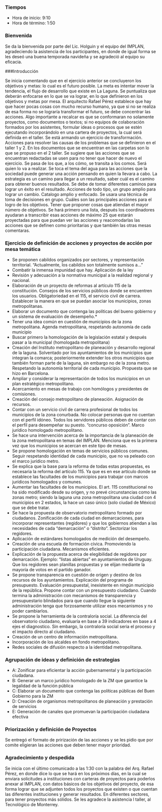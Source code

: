### Tiempos

* Hora de inicio: 9:10
* Hora de término: 1:50

### Bienvenida

Se da la bienvenida por parte del Lic. Holguin y  el equipo del IMPLAN, agradeciendo la asistencia de los participantes, en donde de igual forma se les deseó una buena temporada navideña y se agradeció al equipo su eficacia.

###Introducción

Se inicia comentando que en el ejercicio anterior se concluyeron  los objetivos y metas: lo cual es el futuro posible. La meta es intentar mover la tendencia, el flujo de desarrollo que existe en La Laguna. Se puntualiza que deberán enfocarse en lo que se va lograr, en lo que definieron en los objetivos y metas por mesa. El arquitecto Rafael Pérez establece que hay que hacer pocas cosas con mucho recurso humano, ya que si no se realiza de esa forma no se lograría transformar el futuro, se debe concentrar las acciones. Algo importante a recalcar es que se conformaran no solamente proyectos, como documentos o textos; si no equipos de colaboración formados por los asistentes, formular ideas o procesos que se estén ejecutando incorporándolo en una cartera de proyectos, la cual será definida en el taller. Se está armando un ejercicio de transformación. Acciones para resolver las causas de los problemas que se definieron en el taller 1 y 2.  En los documentos que se encuentran en las carpetas son lo que se propuso en el 2 taller. Se sugiere que las acciones que se encuentran redactadas se usen para no tener que hacer de nuevo el ejercicio. Se pasa de los que, a los cómo, se transita a los comos. Será quien lo va a realizar. Se toca el tema del agua para las acciones que la sociedad puede generar una acción pensando en quien la llevara a cabo. La estrategia es un camino para llegar a un resultado, saber cuál es el camino para obtener buenos resultados. Se debe de tomar diferentes caminos para lograr un éxito en el resultado.  Acciones de todo tipo, un grupo amplio para lograr un cambio. Catalogo amplio y enfocado. Se usara una técnica de toma de decisiones en grupo. Cuáles son las principales acciones para el logro de los objetivos.  Tener que proponer cosas que atiendan el mayor número de objetivos.  Se hará primero una lista, después los coordinadores ayudaran a transcribir esas acciones de máximo 25 que estarán proyectadas para que puedan ver las acciones y reacomodarlas las acciones que se definen como prioritarias y que también las otras mesas comentaras.


### Ejercicio de definición de acciones y proyectos de acción por mesa temática 

*  Se proponen cabildos organizados por sectores, y representación territorial. “Actualmente, los cabildos son totalmente sumisos a...”
*  Combatir la inmensa impunidad que hay. Aplicación de la ley 
*  Revisión y adecuación a la normativa municipal a la realidad regional y nacional.
*  Elaboración de un proyecto de reformas al artículo 115 de la constitución.  Consejos de los servicios públicos donde se encuentren los usuarios. Obligatoriedad en el 115, el servicio civil de carrera. Establecer la manera en que se puedan asociar los municipios, zonas metropolitanas. 
*  Elaborar un documento que contenga las políticas del bueno gobierno y un sistema de evaluación de desempeño.*  
*  Tener una idea común en cuestión de municipios de la zona metropolitana.  Agenda metropolitana, respetando autonomía de cada municipio
*  Buscar primero la homologación de la legislación estatal y después pasar a la municipal (homologada metropolitana)
*  Creación del Instituto metropolitano de planeación y desarrollo regional de la laguna. Solventado por los ayuntamientos de los municipios que integran la comarca; posteriormente extender los otros municipios que también forman parte de la laguna, sin embargo no de la zona metro. Respetando la autonomía territorial de cada municipio. Propuesta que se hizo en Barcelona.
*  Ampliar y considerar la representación de  todos los municipios en un plan estratégico metropolitano. 
*  Acercamiento en mesas de trabajo con homólogos y presidentes de comisiones. 
*  Creación del consejo metropolitano de planeación. Asignación de recursos.
*  Contar con un servicio civil de carrera profesional de todos los municipios de la zona conurbada. No colocar personas que no cuentan con el perfil idóneo. Todos los servidores públicos deben de contar con el perfil para desempeñar su puesto. “concurso oposición”. Marco jurídico homologado metropolitano. 
*  Se hace una intervención acerca de la importancia de la planeación de la zona metropolitana en temas del IMPLAN. Menciona que es la primera vez que los municipios se acercan en este tipo de mesas.
*  Se propone homologación en temas de servicios públicos comunes. Seguir respetando identidad de cada municipio, que no va peleado con el marco jurídico metro.
*  Se explica que la base para la reforma de todas estas propuestas, es necesaria la reforma del artículo 115. Ya que es en ese artículo donde se establece las facultades de los municipios para trabajar con marcos jurídicos homologados y comunes. 
*  Aumentar las facultades de los municipios. El art. 115 constitucional no ha sido modificado desde su origen, y no prevé circunstancias como las zonas metro;  siendo la laguna una zona metropolitana una ciudad con 4 municipios en 2 estados, la hace un caso único (solo ciudad de México) que se debe tratar.
*  Se hace la propuesta de observatorio metropolitano formado por ciudadanos. Zonificación de cada ciudad en demarcaciones, para incorporar representantes (regidores) y que los gobiernos atiendan a las necesidades de cada “demarcación” o “distrito”.  Sectorizar los regidores. 
*  Aplicación de estándares homologados de  medición del desempeño.
*  Creación de una escuela de formación cívica. Promoviendo la participación ciudadana. Mecanismos eficientes. 
*  Explicación de la propuesta acerca de elegibilidad de regidores por demarcación. Ejemplo: “listas abiertas” en ayuntamientos de Uruguay. Que los regidores sean planillas propuestas y se elijan mediante la mayoría de votos en el partido ganador. 
*  Se propone transparencia en cuestión de origen y destino de los recursos de los ayuntamientos. Explicación del programa de presupuesto. Evaluación presupuestal, inexistente en ningún municipio de la república. Propone contar con un presupuesto ciudadano. Cuando termina la administración con mecanismos de transparencia y presupuestario blindados para que cuando llegue la siguiente administración tenga que forzosamente utilizar esos mecanismos y no poder cambiarlos. 
*  Se propone la herramienta de la contraloría social. La diferencia del observatorio ciudadano, evaluaría en base a 39 indicadores en base a 4 ejes el diagnostico. Sin embargo, la contraloría social seria el proceso y el impacto directo al ciudadano. 
*  Creación de un centro de información metropolitana. 
*  Incorporación de los alcaldes en fondo metropolitano. 
*  Redes sociales de difusión respecto a la identidad metropolitana.


### Agrupación de ideas y definición de estrategias

*  A: Zonificar para eficientar la acción gubernamental y la participación ciudadana.
*  B: Generar un marco jurídico homologado de la ZM que garantice la legalidad de la función pública
*  C: Elaborar un documento que contenga las políticas públicas del Buen Gobierno para la ZM
*  D: Creación de organismos metropolitanos de planeación y prestación de servicios
*  E: Generación de canales que promuevan  la participación ciudadana efectiva


### Priorización y definición de Proyectos

Se entregó el formato de prirización de las acciones y se les pidio que por comite eligieran las acciones que deben tener mayor prioridad.

### Agradecimiento y despedida

Se inicia con el último comunicado a las 1:30 con la palabra del Arq. Rafael Pérez, en donde dice lo que se hará en los próximos días, en la cual se enviara solicitudes a instituciones con carteras de proyectos para poderlos anexar al IMPLAN, con datos básicos de los objetivos del proyecto, de esa forma lograr que se adjunten todos los proyectos que existen o que cuentan las diferentes instituciones y generar resultados. En diferentes sectores, para tener proyectos más sólidos.  Se les agradece la asistencia l taller, al Tecnológico de Monterrey.

